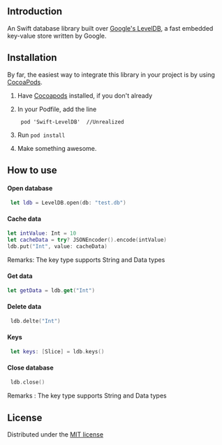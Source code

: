 ## Introduction

An Swift database library built over [Google's LevelDB](http://code.google.com/p/leveldb), a fast embedded key-value store written by Google.

## Installation

By far, the easiest way to integrate this library in your project is by using [CocoaPods][1].

1. Have [Cocoapods][1] installed, if you don't already
2. In your Podfile, add the line 

        pod 'Swift-LevelDB'  //Unrealized

3. Run `pod install`
4. Make something awesome.

## How to use

#### Open database

```Swift
 let ldb = LevelDB.open(db: "test.db")
```

#### Cache data

```Swift
let intValue: Int = 10
let cacheData = try? JSONEncoder().encode(intValue)
ldb.put("Int", value: cacheData)
```
Remarks: The key type supports String and Data types


#### Get data

```Swift
let getData = ldb.get("Int")
```


#### Delete data

```Swift
 ldb.delte("Int")
```


#### Keys

```Swift
 let keys: [Slice] = ldb.keys()
```

#### Close database

```Swift 
 ldb.close()
```


Remarks : The key type supports String and Data types

## License

Distributed under the [MIT license](LICENSE)

[1]: http://cocoapods.org
[2]: http://leveldb.googlecode.com/svn/trunk/doc/index.html



